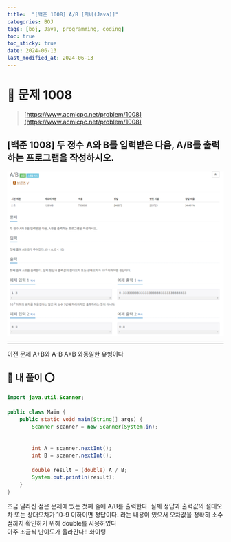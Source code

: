 ```yaml
---
title:  "[백준 1008] A/B [자바(Java)]"
categories: BOJ
tags: [boj, Java, programming, coding]
toc: true
toc_sticky: true
date: 2024-06-13
last_modified_at: 2024-06-13
---
```


# 🚀 문제 1008

> [https://www.acmicpc.net/problem/1008](https://www.acmicpc.net/problem/1008)


## [백준 1008] 두 정수 A와 B를 입력받은 다음, A/B를 출력하는 프로그램을 작성하시오.

![백준 1008](/assets/images/boj1008.png)

---

이전 문제 A+B와 A-B A*B 와동일한 유형이다

## 🚀 내 풀이 ⭕

```java
import java.util.Scanner;

public class Main {
    public static void main(String[] args) {
        Scanner scanner = new Scanner(System.in);

  
        int A = scanner.nextInt();
        int B = scanner.nextInt();

        double result = (double) A / B;
        System.out.println(result);
    }
}
```

조금 달라진 점은 문제에 있는 첫째 줄에 A/B를 출력한다. 실제 정답과 출력값의 절대오차 또는 상대오차가 10-9 이하이면 정답이다. 라는 내용이 있으서 오차값을 정확히 소수점까지 확인하기 위해 double를 사용하였다<br/>
아주 조금씩 난이도가 올라간다!! 화이팅



